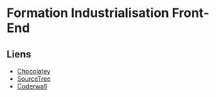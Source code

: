 Formation Industrialisation Front-End
=====================================

## Liens

* [Chocolatey](https://chocolatey.org/)
* [SourceTree](https://www.sourcetreeapp.com/)
* [Coderwall](https://coderwall.com/p/euwpig/a-better-git-log)
